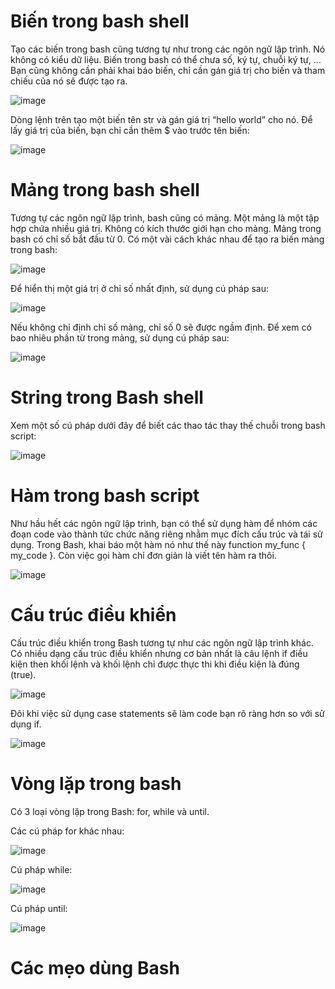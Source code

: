 # Biến trong bash shell
Tạo các biến trong bash cũng tương tự như trong các ngôn ngữ lập trình. Nó không có kiểu dữ liệu. Biến trong bash có thể chưa số, ký tự, chuỗi ký tự, … Bạn cũng không cần phải khai báo biến, chỉ cần gán giá trị cho biến và tham chiếu của nó sẽ được tạo ra.

![image](https://user-images.githubusercontent.com/111716161/188346882-ae36090f-606a-4856-8651-ce8bb1f99cc4.png)

Dòng lệnh trên tạo một biến tên str và gán giá trị “hello world” cho nó. Để lấy giá trị của biến, bạn chỉ cần thêm $ vào trước tên biến:

![image](https://user-images.githubusercontent.com/111716161/188347038-6f6a3d03-ae76-4841-ba0a-abf93ca98c41.png)

# Mảng trong bash shell
Tương tự các ngôn ngữ lập trình, bash cũng có mảng. Một mảng là một tập hợp chứa nhiều giá trị. Không có kích thước giới hạn cho mảng. Mảng trong bash có chỉ số bắt đầu từ 0. Có một vài cách khác nhau để tạo ra biến mảng trong bash:

![image](https://user-images.githubusercontent.com/111716161/188347166-400798fd-7eac-4cd4-a4e2-13846abba4fd.png)

Để hiển thị một giá trị ở chỉ số nhất định, sử dụng cú pháp sau:

![image](https://user-images.githubusercontent.com/111716161/188347314-c89d0abb-a497-4923-8e16-260e48784184.png)

Nếu không chỉ định chỉ số mảng, chỉ số 0 sẽ được ngầm định. Để xem có bao nhiêu phần từ trong mảng, sử dụng cú pháp sau:

![image](https://user-images.githubusercontent.com/111716161/188347612-f9fb8e7d-babf-4c8c-bd98-0abce1902821.png)


# String trong Bash shell
Xem một số cú pháp dưới đây để biết các thao tác thay thế chuỗi trong bash script:

![image](https://user-images.githubusercontent.com/111716161/188348044-3a670a61-630d-4a9e-b53e-38741e1afe27.png)

# Hàm trong bash script
Như hầu hết các ngôn ngữ lập trình, bạn có thể sử dụng hàm để nhóm các đoạn code vào thành tức chức năng riêng nhằm mục đích cấu trúc và tái sử dụng. Trong Bash, khai báo một hàm nó như thế này function my_func { my_code }. Còn việc gọi hàm chỉ đơn giản là viết tên hàm ra thôi.

![image](https://user-images.githubusercontent.com/111716161/188348194-a171847c-99c3-4e40-8181-193232a5c847.png)

# Cấu trúc điều khiển
Cấu trúc điều khiển trong Bash tương tự như các ngôn ngữ lập trình khác. Có nhiều dạng cấu trúc điều khiển nhưng cơ bản nhất là câu lệnh if điều kiện then khối lệnh và khối lệnh chỉ được thực thi khi điều kiện là đúng (true).

![image](https://user-images.githubusercontent.com/111716161/188348241-2c5e4795-8006-4c31-a651-8f7ceae4405b.png)

Đôi khi việc sử dụng case statements sẽ làm code bạn rõ ràng hơn so với sử dụng if.

![image](https://user-images.githubusercontent.com/111716161/188348270-8e97517c-779a-4898-9584-3dc415f47cf2.png)

# Vòng lặp trong bash
Có 3 loại vòng lặp trong Bash: for, while và until.

Các cú pháp for khác nhau:

![image](https://user-images.githubusercontent.com/111716161/188348329-3d713344-705b-48b1-afe5-09768c3e0960.png)

Cú pháp while:

![image](https://user-images.githubusercontent.com/111716161/188348357-fd919ac3-b7f6-432d-b1df-b85ca7902aac.png)

Cú pháp until:

![image](https://user-images.githubusercontent.com/111716161/188348420-432569f1-63df-4dd7-a739-da29775a1ae9.png)

# Các mẹo dùng Bash

